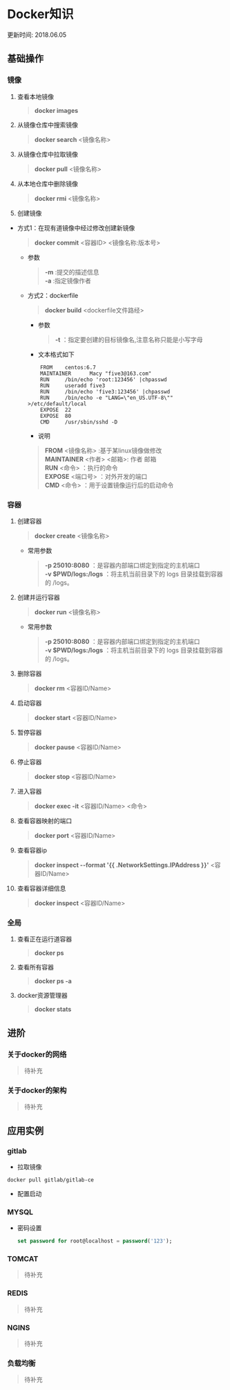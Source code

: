 # Docker知识
更新时间: 2018.06.05


## 基础操作

### 镜像

1. 查看本地镜像

    > **docker images**

1. 从镜像仓库中搜索镜像

    > **docker search** <镜像名称>

1. 从镜像仓库中拉取镜像

    > **docker pull** <镜像名称>

1. 从本地仓库中删除镜像

    > **docker rmi** <镜像名称>

1. 创建镜像

+ 方式1：在现有道镜像中经过修改创建新镜像

    > **docker commit** <容器ID> <镜像名称:版本号>
    + 参数
        > **-m** :提交的描述信息   
        > **-a** :指定镜像作者

    + 方式2：dockerfile

        > **docker build** <dockerfile文件路经>

        + 参数
            > **-t** ：指定要创建的目标镜像名,注意名称只能是小写字母

        + 文本格式如下

        ```shell
            FROM    centos:6.7  
            MAINTAINER      Macy "five3@163.com"  
            RUN     /bin/echo 'root:123456' |chpasswd  
            RUN     useradd five3  
            RUN     /bin/echo 'five3:123456' |chpasswd  
            RUN     /bin/echo -e "LANG=\"en_US.UTF-8\"" >/etc/default/local  
            EXPOSE  22  
            EXPOSE  80  
            CMD     /usr/sbin/sshd -D

        ```
        + 说明
        > **FROM** <镜像名称> :基于某linux镜像做修改   
        > **MAINTAINER** <作者> <邮箱>: 作者 邮箱   
        > **RUN** <命令> ：执行的命令   
        > **EXPOSE** <端口号> ：对外开发的端口   
        > **CMD** <命令> ：用于设置镜像运行后的启动命令

### 容器

1. 创建容器

    > **docker create** <镜像名称>  
    + 常用参数
        > **-p 25010:8080** ：是容器内部端口绑定到指定的主机端口  
        > **-v $PWD/logs:/logs** ：将主机当前目录下的 logs 目录挂载到容器的 /logs。 
    

1. 创建并运行容器

    > **docker run** <镜像名称>  
    + 常用参数
        > **-p 25010:8080** ：是容器内部端口绑定到指定的主机端口  
        > **-v $PWD/logs:/logs** ：将主机当前目录下的 logs 目录挂载到容器的 /logs。

1. 删除容器

    > **docker rm** <容器ID/Name>

1. 启动容器

    > **docker start** <容器ID/Name>

1. 暂停容器

    > **docker pause** <容器ID/Name>

1. 停止容器

    > **docker stop** <容器ID/Name>

1. 进入容器

    > **docker exec -it** <容器ID/Name> <命令>

1. 查看容器映射的端口

    > **docker port** <容器ID/Name>

1. 查看容器ip

    > **docker inspect --format '{{ .NetworkSettings.IPAddress }}'** <容器ID/Name>

1. 查看容器详细信息

    > **docker inspect** <容器ID/Name>

### 全局

1. 查看正在运行道容器

    > **docker ps**

1. 查看所有容器

    > **docker ps -a**

1. docker资源管理器

    > **docker stats**

## 进阶

### 关于docker的网络

> 待补充

### 关于docker的架构

> 待补充

## 应用实例

### gitlab

+ 拉取镜像
```shell
docker pull gitlab/gitlab-ce
```

+ 配置启动

### MYSQL

+ 密码设置
    ```sql
    set password for root@localhost = password('123');
    ```

### TOMCAT

> 待补充

### REDIS

> 待补充

### NGINS

> 待补充

### 负载均衡

> 待补充
